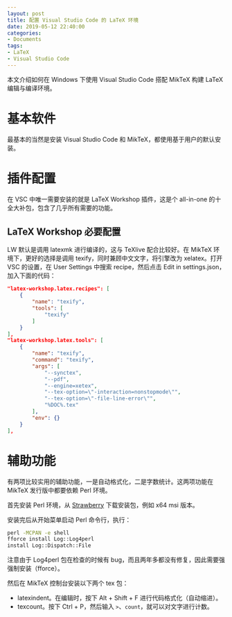 ```yaml
---
layout: post
title: 配置 Visual Studio Code 的 LaTeX 环境
date: 2019-05-12 22:40:00
categories: 
- Documents
tags:
- LaTeX
- Visual Studio Code
---
```


本文介绍如何在 Windows 下使用 Visual Studio Code 搭配 MikTeX 构建 LaTeX 编辑与编译环境。

# 基本软件

最基本的当然是安装 Visual Studio Code 和 MikTeX，都使用基于用户的默认安装。

# 插件配置

在 VSC 中唯一需要安装的就是 LaTeX Workshop 插件，这是个 all-in-one 的十全大补包，包含了几乎所有需要的功能。

## LaTeX Workshop 必要配置

LW 默认是调用 latexmk 进行编译的，这与 TeXlive 配合比较好。在 MikTeX 环境下，更好的选择是调用 texify，同时兼顾中文文字，将引擎改为 xelatex。打开 VSC 的设置，在 User Settings 中搜索 recipe，然后点击 Edit in settings.json，加入下面的代码：

```json
"latex-workshop.latex.recipes": [
    {
        "name": "texify",
        "tools": [
            "texify"
        ]
    }
],
"latex-workshop.latex.tools": [
    {
        "name": "texify",
        "command": "texify",
        "args": [
            "--synctex",
            "--pdf",
            "--engine=xetex",
            "--tex-option=\"-interaction=nonstopmode\"",
            "--tex-option=\"-file-line-error\"",
            "%DOC%.tex"
        ],
        "env": {}
    }
],
```

# 辅助功能

有两项比较实用的辅助功能，一是自动格式化，二是字数统计。这两项功能在 MikTeX 发行版中都要依赖 Perl 环境。

首先安装 Perl 环境，从 [Strawberry](http://strawberryperl.com/) 下载安装包，例如 x64 msi 版本。

安装完后从开始菜单启动 Perl 命令行，执行：

```cmd
perl -MCPAN -e shell
fforce install Log::Log4perl
install Log::Dispatch::File
```

注意由于 Log4perl 包在检查的时候有 bug，而且两年多都没有修复，因此需要强强制安装（fforce）。

然后在 MikTeX 控制台安装以下两个 tex 包：

* latexindent。在编辑时，按下 Alt + Shift + F 进行代码格式化（自动缩进）。
* texcount。按下 Ctrl + P，然后输入 `>`、`count`，就可以对文字进行计数。